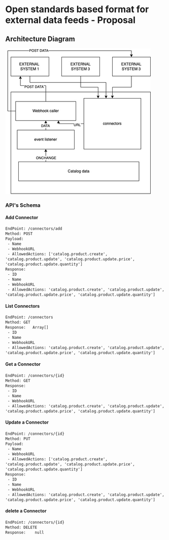# Open standards based format for external data feeds - Proposal

## Architecture Diagram
![Architecture Diagram](/exportFeed.jpg)

### API's Schema

#### Add Connector
```
EndPoint: /connectors/add
Method: POST
Payload:
 - Name
 - WebhookURL
 - AllowedActions: ['catalog.product.create', 'catalog.product.update', 'catalog.product.update.price', 'catalog.product.update.quantity']
Response:	
 - ID
 - Name
 - WebhookURL
 - AllowedActions: 'catalog.product.create', 'catalog.product.update', 'catalog.product.update.price', 'catalog.product.update.quantity']
```

#### List Connectors
```
EndPoint: /connectors
Method: GET
Response:	Array[]
 - ID
 - Name
 - WebhookURL
 - AllowedActions: 'catalog.product.create', 'catalog.product.update', 'catalog.product.update.price', 'catalog.product.update.quantity']
```

#### Get a Connector
```
EndPoint: /connectors/{id}
Method: GET
Response:	
 - ID
 - Name
 - WebhookURL
 - AllowedActions: 'catalog.product.create', 'catalog.product.update', 'catalog.product.update.price', 'catalog.product.update.quantity']
```

#### Update a Connector
```
EndPoint: /connectors/{id}
Method: PUT
Payload:
 - Name
 - WebhookURL
 - AllowedActions: ['catalog.product.create', 'catalog.product.update', 'catalog.product.update.price', 'catalog.product.update.quantity']
Response:	
 - ID
 - Name
 - WebhookURL
 - AllowedActions: 'catalog.product.create', 'catalog.product.update', 'catalog.product.update.price', 'catalog.product.update.quantity']
```

#### delete a Connector
```
EndPoint: /connectors/{id}
Method: DELETE
Response:	 null
```

